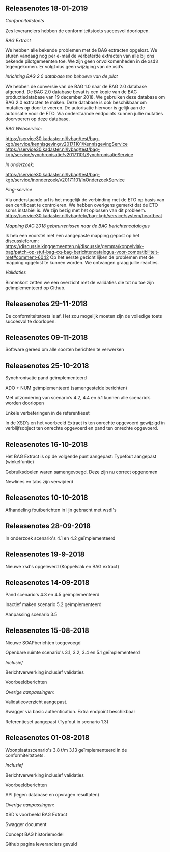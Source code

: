 **Releasenotes 18-01-2019**
--
*Conformiteitstoets*

Zes leveranciers hebben de conformiteitstoets succesvol doorlopen.  

*BAG Extract*

We hebben alle bekende problemen met de BAG extracten opgelost. We sturen vandaag nog per e-mail de verbeterde extracten van alle bij ons bekende pilotgemeenten toe. We zijn geen onvolkomenheden in de xsd’s tegengekomen. Er volgt dus geen wijziging van de xsd’s. 

*Inrichting BAG 2.0 database ten behoeve van de pilot*

We hebben de conversie van de BAG 1.0 naar de BAG 2.0 database afgerond. De BAG 2.0 database bevat is een kopie van de BAG productiedatabase van 19 december 2018. We gebruiken deze database om BAG 2.0 extracten te maken. Deze database is ook beschikbaar om mutaties op door te voeren. De autorisatie hiervoor is gelijk aan de autorisatie voor de ETO. Via onderstaande endpoints kunnen jullie mutaties doorvoeren op deze database. 

*BAG Webservice*:

https://service30.kadaster.nl/lvbag/test/bag-kgb/service/kennisgeving/v20171101/KennisgevingService 
https://service30.kadaster.nl/lvbag/test/bag-kgb/service/synchronisatie/v20171101/SynchronisatieService 

*In onderzoek*:

https://service30.kadaster.nl/lvbag/test/bag-kgb/service/inonderzoek/v20171101/InOnderzoekService
 
*Ping-service*

Via onderstaande url is het mogelijk de verbinding met de ETO op basis van een certificaat te controleren. We hebben overigens gemerkt dat de ETO soms instabiel is. We zijn bezig met het oplossen van dit probleem. 
https://service30.kadaster.nl/lvbag/eto/bag-kgb/service/system/heartbeat 

*Mapping BAG 2018 gebeurtenissen naar de BAG berichtencatalogus* 

Ik heb een voorstel met een aangepaste mapping gepost op het discussieforum: 
https://discussie.kinggemeenten.nl/discussie/gemma/koppelvlak-bag/patch-op-stuf-bag-cq-bag-berichtencatalogus-voor-compatibiliteit-met#comment-6042
Op het eerste gezicht lijken de problemen met de mapping opgelost te kunnen worden. We ontvangen graag jullie reacties. 

*Validaties*

Binnenkort zetten we een overzicht met de validaties die tot nu toe zijn geïmplementeerd op Github. 

**Releasenotes 29-11-2018**
--
De conformiteitstoets is af. Het zou mogelijk moeten zijn de volledige toets succesvol te doorlopen. 

**Releasenotes 09-11-2018**
--
Software gereed om alle soorten berichten te verwerken


**Releasenotes 25-10-2018**
--

Synchronisatie pand geïmplementeerd

ADO + NUM geïmplementeerd (samengestelde berichten)

Met uitzondering van scenario’s 4.2, 4.4 en 5.1 kunnen alle scenario’s worden doorlopen

Enkele verbeteringen in de referentieset

In de XSD’s en het voorbeeld Extract is ten onrechte opgevoerd gewijzigd in verblijfsobject ten onrechte opgevoerd en pand ten onrechte opgevoerd.


**Releasenotes 16-10-2018**
--
Het BAG Extract is op de volgende punt aangepast:
Typefout aangepast (winkelfuntie)

Gebruiksdoelen waren samengevoegd. Deze zijn nu correct opgenomen 

Newlines en tabs zijn verwijderd 


**Releasenotes 10-10-2018**
---
Afhandeling foutberichten in lijn gebracht met wsdl's

**Releasenotes 28-09-2018**
---
In onderzoek scenario's 4.1 en 4.2 geïmplementeerd

**Releasenotes 19-9-2018**
---
Nieuwe xsd's opgeleverd (Koppelvlak en BAG extract)

**Releasenotes 14-09-2018**
---
Pand scenario's 4.3 en 4.5 geïmplementeerd

Inactief maken scenario 5.2 geïmplementeerd

Aanpassing scenario 3.5

**Releasenotes 15-08-2018**
---

Nieuwe SOAPberichten toegevoegd

Openbare ruimte scenario's 3.1, 3.2, 3.4 en 5.1 geïmplementeerd

*Inclusief*

Berichtverwerking inclusief validaties

Voorbeeldberichten


*Overige aanpassingen:*

Validatieoverzicht aangepast.

Swagger via basic authentication. Extra endpoint beschikbaar

Referentieset aangepast (Typfout in scenario 1.3) 



**Releasenotes 01-08-2018**
---

Woonplaatsscenario's 3.8 t/m 3.13 geïmplementeerd in de conformiteitstoets. 

*Inclusief*

Berichtverwerking inclusief validaties

Voorbeeldberichten

API (legen database en opvragen resultaten)


*Overige aanpassingen:*

XSD's voorbeeld BAG Extract

Swagger document

Concept BAG historiemodel

Github pagina leveranciers gevuld

